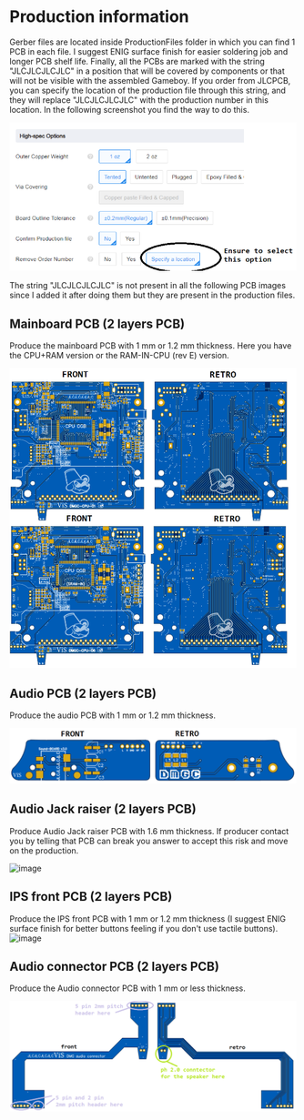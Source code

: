 # Production information

Gerber files are located inside ProductionFiles folder in which you can find 1 PCB in each file.
I suggest ENIG surface finish for easier soldering job and longer PCB shelf life.
Finally, all the PCBs are marked with the string "JLCJLCJLCJLC" in a position that will be covered by components or that will not be visible with the assembled Gameboy. If you order from JLCPCB, you can specify the location of the production file through this string, and they will replace "JLCJLCJLCJLC" with the production number in this location.
In the following screenshot you find the way to do this.

![image](images/JLCPCB_ordering.png)

The string "JLCJLCJLCJLC" is not present in all the following PCB images since I added it after doing them but they are present in the production files.

## Mainboard PCB (2 layers PCB)

Produce the mainboard PCB with 1 mm or 1.2 mm thickness. Here you have the CPU+RAM version or the RAM-IN-CPU (rev E) version.

![image](images/DMGC_mainboard.png)

## Audio PCB (2 layers PCB)

Produce the audio PCB with 1 mm or 1.2 mm thickness. 

![image](images/DMGC_audioPCB.png)

## Audio Jack raiser (2 layers PCB)

Produce Audio Jack raiser PCB with 1.6 mm thickness. If producer contact you by telling that PCB can break you answer to accept this risk and move on the production.

![image](images/DMGC_audio_taller.png)

## IPS front PCB (2 layers PCB)

Produce the IPS front PCB with 1 mm or 1.2 mm thickness (I suggest ENIG surface finish for better buttons feeling if you don't use tactile buttons). 
![image](images/IPS_PCB.png)

## Audio connector PCB (2 layers PCB)

Produce the Audio connector PCB with 1 mm or less thickness.

![image](images/audio_connector.png)

